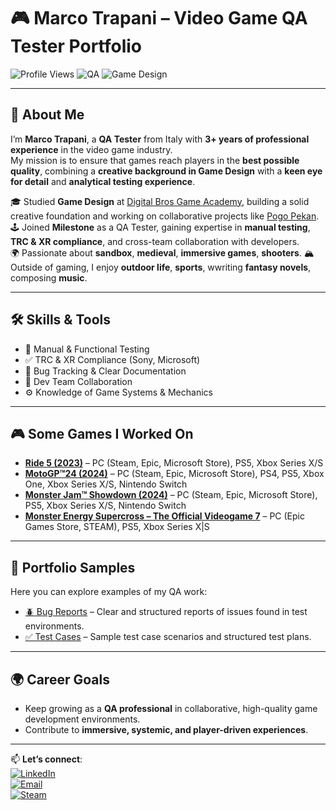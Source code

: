 # 🎮 Marco Trapani – Video Game QA Tester Portfolio

![Profile Views](https://komarev.com/ghpvc/?username=MarcoTrapani&style=flat-square&color=blue)
![QA](https://img.shields.io/badge/QA-Functional_Testing-green?style=flat-square)
![Game Design](https://img.shields.io/badge/Game_Design-Creative-blueviolet?style=flat-square)

---

## 👋 About Me
I’m **Marco Trapani**, a **QA Tester** from Italy with **3+ years of professional experience** in the video game industry.  
My mission is to ensure that games reach players in the **best possible quality**, combining a **creative background in Game Design** with a **keen eye for detail** and **analytical testing experience**.  

🎓 Studied **Game Design** at [Digital Bros Game Academy](https://www.dbgameacademy.it/), building a solid creative foundation and working on collaborative projects like [Pogo Pekan](https://digital-bros-game-academy.itch.io/pogo-pekan).  
🕹️ Joined **Milestone** as a QA Tester, gaining expertise in **manual testing**, **TRC & XR compliance**, and cross-team collaboration with developers.  
🌍 Passionate about **sandbox**, **medieval**, **immersive games**, **shooters**.
🏔️ Outside of gaming, I enjoy **outdoor life**, **sports**, wwriting **fantasy novels**, composing **music**.  

---

## 🛠️ Skills & Tools
- 🎯 Manual & Functional Testing  
- ✅ TRC & XR Compliance (Sony, Microsoft)  
- 📝 Bug Tracking & Clear Documentation  
- 🤝 Dev Team Collaboration  
- ⚙️ Knowledge of Game Systems & Mechanics  

---

## 🎮 Some Games I Worked On
- [**Ride 5 (2023)**](https://ridevideogame.com/) – PC (Steam, Epic, Microsoft Store), PS5, Xbox Series X/S
- [**MotoGP™24 (2024)**](https://milestone.it/games/motogp-24/) – PC (Steam, Epic, Microsoft Store), PS4, PS5, Xbox One, Xbox Series X/S, Nintendo Switch
- [**Monster Jam™ Showdown (2024)**](https://milestone.it/games/monster-jam-showdown/) – PC (Steam, Epic, Microsoft Store), PS5, Xbox Series X/S, Nintendo Switch 
- [**Monster Energy Supercross – The Official Videogame 7**](https://milestone.it/games/supercross-25/) – PC (Epic Games Store, STEAM), PS5, Xbox Series X|S

---

## 📂 Portfolio Samples

Here you can explore examples of my QA work:  

- [🪲 Bug Reports](./bug-reports) – Clear and structured reports of issues found in test environments.  
- [✅ Test Cases](./test-cases) – Sample test case scenarios and structured test plans.  

---

## 🌍 Career Goals
- Keep growing as a **QA professional** in collaborative, high-quality game development environments.  
- Contribute to **immersive, systemic, and player-driven experiences**.   

---

📫 **Let’s connect**:  
[![LinkedIn](https://img.shields.io/badge/LinkedIn-blue?style=flat-square&logo=linkedin)](https://www.linkedin.com/in/marco-trapani-064020164)  
[![Email](https://img.shields.io/badge/Email-Contact%20Me-red?style=flat-square&logo=gmail)](mailto:mttrapani@gmail.com)  
[![Steam](https://img.shields.io/badge/Steam-Profile-000000?style=flat-square&logo=steam)](https://steamcommunity.com/profiles/76561198008623786/)  

